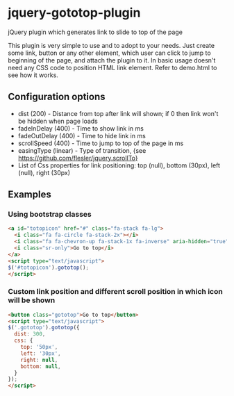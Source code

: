 # jquery-gototop-plugin
jQuery plugin which generates link to slide to top of the page

This plugin is very simple to use and to adopt to your needs. Just create some link, button or any other element, which user can click to jump to beginning of the page, and attach the plugin to it. In basic usage doesn't need any CSS code to position HTML link element. Refer to demo.html to see how it works.

## Configuration options

* dist (200) - Distance from top after link will shown; if 0 then link won't be hidden when page loads 
* fadeInDelay (400) - Time to show link in ms
* fadeOutDelay (400) - Time to hide link in ms
* scrollSpeed (400) - Time to jump to top of the page in ms
* easingType (linear) - Type of transition, {see https://github.com/flesler/jquery.scrollTo}
* List of Css properties for link positioning: top (null), bottom (30px), left (null), right (30px) 

## Examples

### Using bootstrap classes

```html
<a id="totopicon" href="#" class="fa-stack fa-lg">
  <i class="fa fa-circle fa-stack-2x"></i>
  <i class="fa fa-chevron-up fa-stack-1x fa-inverse" aria-hidden="true"></i>
  <i class="sr-only">Go to top</i>
</a>
<script type="text/javascript">
$('#totopicon').gototop();
</script>
```

### Custom link position and different scroll position in which icon will be shown 

```html
<button class="gototop">Go to top</button>
<script type="text/javascript">
$('.gototop').gototop({
  dist: 300,
  css: {
    top: '50px',
    left: '30px',
    right: null,
    bottom: null,
  }
});
</script>
 ```